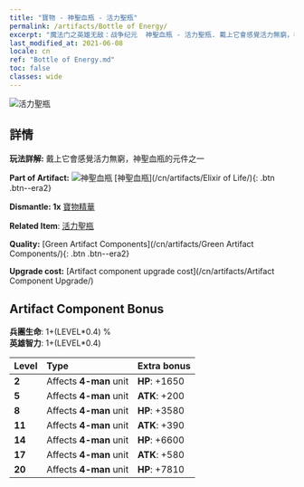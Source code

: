 ```yaml
---
title: "寶物 - 神聖血瓶 - 活力聖瓶"
permalink: /artifacts/Bottle of Energy/
excerpt: "魔法门之英雄无敌：战争纪元  神聖血瓶 - 活力聖瓶. 戴上它會感覺活力無窮，神聖血瓶的元件之一"
last_modified_at: 2021-06-08
locale: cn
ref: "Bottle of Energy.md"
toc: false
classes: wide
---
```


 ![活力聖瓶](/images/t/artifact_40113.png)



## 詳情

 **玩法詳解:** 戴上它會感覺活力無窮，神聖血瓶的元件之一

 **Part of Artifact:** ![神聖血瓶](/images/t/icon_artifact_11.png) [神聖血瓶](/cn/artifacts/Elixir of Life/){: .btn .btn--era2}

 **Dismantle: 1x** [寶物精華](/cn/Items/con_905/)

 **Related Item**: [活力聖瓶](/cn/Items/art_108/)

 **Quality:** [Green Artifact Components](/cn/artifacts/Green Artifact Components/){: .btn .btn--era2}

 **Upgrade cost:** [Artifact component upgrade cost](/cn/artifacts/Artifact Component Upgrade/)

## Artifact Component Bonus

  **兵團生命**: 1+(LEVEL\*0.4) %<br/>**英雄智力**: 1+(LEVEL\*0.4)

  |  Level  | Type |    Extra bonus  | 
  |:--------|:-----|:----------------| 
  | **2** | Affects **4-man** unit | **HP**: +1650 | 
  | **5** | Affects **4-man** unit | **ATK**: +200 | 
  | **8** | Affects **4-man** unit | **HP**: +3580 | 
  | **11** | Affects **4-man** unit | **ATK**: +390 | 
  | **14** | Affects **4-man** unit | **HP**: +6600 | 
  | **17** | Affects **4-man** unit | **ATK**: +580 | 
  | **20** | Affects **4-man** unit | **HP**: +7810 | 
